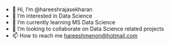 - 👋 Hi, I’m @hareeshrajasekharan
- 👀 I’m interested in Data Science
- 🌱 I’m currently learning MS Data Science
- 💞️ I’m looking to collaborate on Data Science related projects
- 📫 How to reach me hareeshmenon@hotmail.com

<!---
hareeshrajasekharan/hareeshrajasekharan is a ✨ special ✨ repository because its `README.md` (this file) appears on your GitHub profile.
You can click the Preview link to take a look at your changes.
--->
